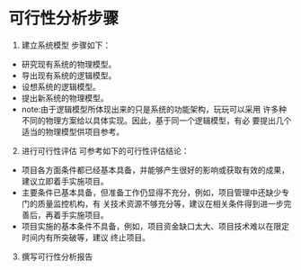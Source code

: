 # 可行性分析步骤

1. 建立系统模型
步骤如下：
 - 研究现有系统的物理模型。
 - 导出现有系统的逻辑模型。
 - 设想系统的逻辑模型。
 - 提出新系统的物理模型。
 - note:由于逻辑模型所体现出来的只是系统的功能架构，玩玩可以采用
许多种不同的物理方案给以具体实现。因此，基于同一个逻辑模型，有必
要提出几个适当的物理模型供项目参考。

2. 进行可行性评估
可参考如下的可行性评估结论：
 - 项目各方面条件都已经基本具备，并能够产生很好的影响或获取有效的成果，建议立即着手实施项目。
 - 主要条件已基本具备，但准备工作仍显得不充分，例如，项目管理中还缺少专门的质量监控机构，有
 关技术资源不够充分等，建议在相关条件得到进一步完善后，再着手实施项目。
 - 项目实施的基本条件不具备，例如，项目资金缺口太大、项目技术难以在限定时间内有所突破等，建议
 终止项目。
 
3. 撰写可行性分析报告
